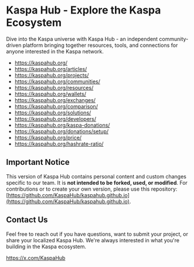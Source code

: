 # Kaspa Hub - Explore the Kaspa Ecosystem
Dive into the Kaspa universe with Kaspa Hub - an independent community-driven platform bringing together resources, tools, and connections for anyone interested in the Kaspa network.

- https://kaspahub.org/
- https://kaspahub.org/articles/
- https://kaspahub.org/projects/
- https://kaspahub.org/communities/
- https://kaspahub.org/resources/
- https://kaspahub.org/wallets/
- https://kaspahub.org/exchanges/
- https://kaspahub.org/comparison/
- https://kaspahub.org/solutions/
- https://kaspahub.org/developers/
- https://kaspahub.org/kaspa-donations/
- https://kaspahub.org/donations/setup/
- https://kaspahub.org/price/
- https://kaspahub.org/hashrate-ratio/

## Important Notice
This version of Kaspa Hub contains personal content and custom changes specific to our team. It is **not intended to be forked, used, or modified**. 
For contributions or to create your own version, please use this repository: [https://github.com/KaspaHub/kaspahub.github.io](https://github.com/KaspaHub/kaspahub.github.io).

## Contact Us
Feel free to reach out if you have questions, want to submit your project, or share your localized Kaspa Hub. We're always interested in what you're building in the Kaspa ecosystem.

https://x.com/KaspaHub
